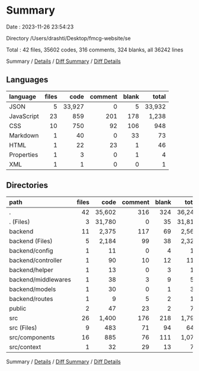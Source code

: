 # Summary

Date : 2023-11-26 23:54:23

Directory /Users/drashti/Desktop/fmcg-website/se

Total : 42 files,  35602 codes, 316 comments, 324 blanks, all 36242 lines

Summary / [Details](details.md) / [Diff Summary](diff.md) / [Diff Details](diff-details.md)

## Languages
| language | files | code | comment | blank | total |
| :--- | ---: | ---: | ---: | ---: | ---: |
| JSON | 5 | 33,927 | 0 | 5 | 33,932 |
| JavaScript | 23 | 859 | 201 | 178 | 1,238 |
| CSS | 10 | 750 | 92 | 106 | 948 |
| Markdown | 1 | 40 | 0 | 33 | 73 |
| HTML | 1 | 22 | 23 | 1 | 46 |
| Properties | 1 | 3 | 0 | 1 | 4 |
| XML | 1 | 1 | 0 | 0 | 1 |

## Directories
| path | files | code | comment | blank | total |
| :--- | ---: | ---: | ---: | ---: | ---: |
| . | 42 | 35,602 | 316 | 324 | 36,242 |
| . (Files) | 3 | 31,780 | 0 | 35 | 31,815 |
| backend | 11 | 2,375 | 117 | 69 | 2,561 |
| backend (Files) | 5 | 2,184 | 99 | 38 | 2,321 |
| backend/config | 1 | 11 | 0 | 4 | 15 |
| backend/controller | 1 | 90 | 10 | 12 | 112 |
| backend/helper | 1 | 13 | 0 | 3 | 16 |
| backend/middlewares | 1 | 38 | 3 | 9 | 50 |
| backend/models | 1 | 30 | 0 | 1 | 31 |
| backend/routes | 1 | 9 | 5 | 2 | 16 |
| public | 2 | 47 | 23 | 2 | 72 |
| src | 26 | 1,400 | 176 | 218 | 1,794 |
| src (Files) | 9 | 483 | 71 | 94 | 648 |
| src/components | 16 | 885 | 76 | 111 | 1,072 |
| src/context | 1 | 32 | 29 | 13 | 74 |

Summary / [Details](details.md) / [Diff Summary](diff.md) / [Diff Details](diff-details.md)